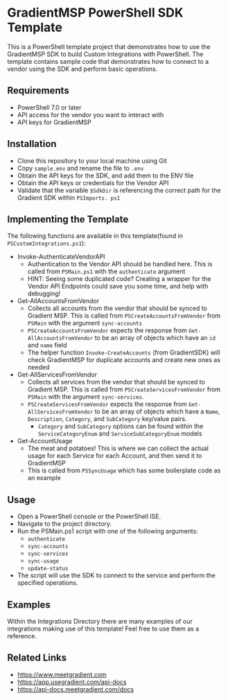 # GradientMSP PowerShell SDK Template
This is a PowerShell template project that demonstrates how to use the GradientMSP SDK to build Custom 
Integrations with PowerShell. The 
template contains sample code that demonstrates how to connect to a vendor using the SDK and perform basic operations.

## Requirements
- PowerShell 7.0 or later
- API access for the vendor you want to interact with
- API keys for GradientMSP

## Installation
- Clone this repository to your local machine using Git
- Copy `sample.env` and rename the file to `.env`
- Obtain the API keys for the SDK, and add them to the ENV file
- Obtain the API keys or credentials for the Vendor API
- Validate that the variable `$SdkDir` is referencing the correct path for the Gradient SDK within `PSImports.
  ps1` 

## Implementing the Template
The following functions are available in this template(found in `PSCustomIntegrations.ps1`):
- Invoke-AuthenticateVendorAPI
  - Authentication to the Vendor API should be handled here. This is called from `PSMain.ps1` with the 
    `authenticate` argument
  - HINT: Seeing some duplicated code? Creating a wrapper for the Vendor API Endpoints could save you some time, and 
    help with debugging!
- Get-AllAccountsFromVendor
  - Collects all accounts from the vendor that should be synced to Gradient MSP. This is called from 
    `PSCreateAccountsFromVendor` from `PSMain` with the argument `sync-accounts`
  - `PSCreateAccountsFromVendor` expects the response from `Get-AllAccountsFromVendor` to be an array of objects 
    which have an `id` and `name` field
  - The helper function `Invoke-CreateAccounts` (from GradientSDK) will check GradientMSP for duplicate accounts and 
    create new ones as needed
- Get-AllServicesFromVendor
  - Collects all services from the vendor that should be synced to Gradient MSP. This is called from 
    `PSCreateServicesFromVendor` from `PSMain` with the argument `sync-services`.
  - `PSCreateServicesFromVendor` expects the response from `Get-AllServicesFromVendor` to be an array of objects 
    which have a `Name`, `Description`, `Category`, and `SubCategory` key/value pairs.
    - `Category` and `SubCategory` options can be found within the `ServiceCategoryEnum` and 
      `ServiceSubCategoryEnum` models
- Get-AccountUsage
  - The meat and potatoes! This is where we can collect the actual usage for each Service for each Account, and then 
    send it to GradientMSP
  - This is called from `PSSyncUsage` which has some boilerplate code as an example
  
## Usage
- Open a PowerShell console or the PowerShell ISE.
- Navigate to the project directory.
- Run the PSMain.ps1 script with one of the following arguments:
  - `authenticate`
  - `sync-accounts`
  - `sync-services`
  - `sync-usage`
  - `update-status`
- The script will use the SDK to connect to the service and perform the specified operations.

## Examples
Within the Integrations Directory there are many examples of our integrations making use of this template! Feel free 
to use them as a reference.

## Related Links

* https://www.meetgradient.com
* https://app.usegradient.com/api-docs
* https://api-docs.meetgradient.com/docs
